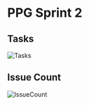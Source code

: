 # PPG Sprint 2
## Tasks 
![Tasks](https://drive.google.com/uc?export=download&id=1GNl1WQ8essealHSdz2sNa_HET0hmdGPX)

## Issue Count
![IssueCount](https://drive.google.com/uc?export=download&id=14xuwbzAcK3_Fvc_4ffIIguoswFfQ2sLM)

